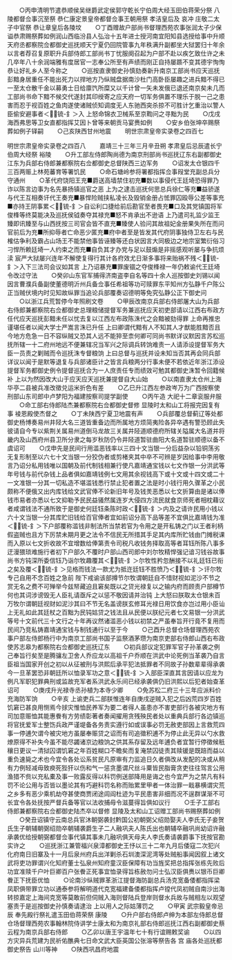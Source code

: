 <!-- { "loadSidebar": true } -->
　　○丙申清明节遣恭顺侯吴继爵武定侯郭守乾长宁伯周大经玉田伯蒋荣分祭  八陵都督佥事沉至祭  恭仁康定景皇帝都督佥事王朝用祭  孝洁皇后及  哀冲  庄敬二太子中官祭  恭让章皇后各陵坟
　　○丁酉赠故户部尚书督理西苑农事张润太子少保谥恭肃赐祭葬如例润山西临汾县人弘治十五年进士授河南宜阳知县选授给事中升顺天府丞都察院佥都御史巡抚顺天宁夏仍回院管事九年秩满升副都坐大狱罢归十年余以言者荐召复原职升兵部侍郎工部尚书丁忧服阕召起为户部不赴以疾乞致仕许之未几卒年八十余润端雅有度居官一志奉公所至有声绩而刚正自持屡踬不变其德宇恂恂恭让好礼乡人至今称之
　　○巡按直隶御史孙慎劾奏新升南京工部尚书应天巡抚彭黯身居重任不能出死力以捍地方乃纵贼盘据南沙杜门高卧臣屡趣之进兵黯不得已一至太仓散千金以募勇士日给廪饩所糜又以千计曾一矢未发俄已退还南京矣未几而工部尚书命下黯不候交代遂封其印绶寄之应天府一切军务俱置不理乐于脱一己之患害而忍于视百姓之鱼肉遂使诸贼侦知调度无人东驰西突杀掠不可胜计乞重治以警人臣偷安避事者＜锍-釒＞入  上怒命锦衣卫械系至京鞫问之寻黜为民
　　○戊戌海西弗思等卫女直都指挥艾因卜曾等来朝贡马宴赉如例
　　○安乡伯张坤卒赐祭葬如例子铎嗣
　　○己亥陕西甘州地震
　　明世宗肃皇帝实录卷之四百七


明世宗肃皇帝实录卷之四百八
　　嘉靖三十三年三月辛丑朔  孝肃皇后忌辰遣长宁伯周大经祭  裕陵
　　○升工部左侍郎陶尚德为南京刑部尚书巡抚辽东右副都御史江东为兵部右侍郎兼都察院右佥都御史总督陕西三边军务
　　○诏发太仓银四千三百两赈上林苑蕃育等署饥民
　　○命石塘岭参将署都指挥佥事叚堂充副总兵分守通州
　　○革代府饶阳王充■爵送高墙禁住初充■数以事侵代王廷埼恐得罪乃诈以陈言边事为名先暴扬镇巡官之恶  上为之逮击巡抚何思总兵徐仁等充■益骄遂与代王互相奏讦代王奏充■暴悍险贼挟私凌长及毁销金册占恡罪囚殴辱公差等事充■亦持王阴事累＜锍-釒＞自讼利口捷给前后勘官至者畏充■口及其党镇国将军俊桻等终莫能决及巡抚侯钺奏夺其禄充■怒不肯承出不逊语  上乃遣司礼监少监王臻即讯臻至与山西抚按三司官会皆不直充■臻使人验问其故祖妃金册果失所在而问官前后为充■所抑辱者亡命恶少匿充■府中者至是皆发其代府阴事独侍卫左右与民榷估争利及霸占山场王不能禁他事皆诬臻等还白状因言大同极边之地宗室繁衍俗习刁悍所赖廷埼一人约束之而充■自负其才办党与足以鼓煽是非摇感观听屡与争抗烦渎  宸严大狱屡兴连年不解使复得行其计各府效尤日渐多事将来贻祸不残＜锍-釒＞入下三法司会议如其言  上乃诏暴充■罪废锢之夺俊桻禄一年仍敕谕代王廷埼令改过守法
　　○癸卯山东官军捕得济南盗李自名等四十余人巡按御史刘锡以闻因言曹濮兵备副使董德明沂州兵备佥事任希祖等功可赎罪东平知州方弘静千户陈公正当贼伏境内时见知故纵罪当追论兵部覆奏诏德明等免究弘静公正下御史问
　　○以浙江兵荒暂停今年照刷文卷
　　○甲辰改南京兵部右侍郎屠大山为兵部右侍郎兼都察院右佥都御史总理粮储提督军务兼巡抚应天初吏部请以江西右布政方任代应天巡抚彭黯未任以忧去复以江西左布政陈洙代之会黯被劾得罪  上命再推忠谨堪任者以闻大学士严嵩言洙已升任  上曰卿谓代黯有人不知其人才猷能胜黯否且今地方危急一日不容纵贼又恐其人远不能猝至柰何卿可同尚书默详议默因言苏松巡抚所辖一十二府州地远不便兼辖况当军兴之际调兵转饷难责一人请添设提督军务大臣一员责之剿贼而令巡抚洙专督粮饷  上曰总督与巡抚并设未知当否其再会同兵部详议以闻于是默等退复与兵部诸臣计之皆言兵粮两分行事未便不若依近年浙江添设提督军务都御史例令提督巡抚合为一人庶责任专而绩效可勉其都御史洙暂令回籍候补  上以为然因改大山于应天应天巡抚兼提督自大山始
　　○以南直隶太仓州上海华亭二县被兵准改徵兑运米折色有差
　　○乙巳升江西左参政岑万为广西按察使刑部山东司郎中卢梦阳为福建按察司提学副使
　　○丙午造  大祀十二章衮服弁服
　　○命工部右侍郎陆杰兼都察院右佥都御史督修  显陵时太和山工将报完因复有事  裬恩殿使杰督之
　　○丁未陕西宁夏卫地震有声
　　○兵部覆总督蓟辽等处都御史杨博奏易州井陉大名三道皆重备边而所属地方烦简夷险各异卒遇有警恐顾此失彼请自今专以紫荆关属易州道倒马龙故三关属井陉道顺德府所辖关隘属大名道并将畿内及山西府州县卫所分隶之每岁秋防仍令井陉道暂驻曲阳大名道暂驻顺德以备不虞诏可
　　○戊申先是民间行用滥恶钱率以三四十文当银一分后益杂以铅铜荡劣无复形制至以六七十文当银一分狡伪者或剪楮夹其中卒不可辨是岁因给事中李用敬言乃诏分私用钱唯以国朝及前代制钱相兼行使凡嘉靖通宝钱以七文作银一分洪武等年号钱与前代杂钱上品者俱如嘉靖钱例七文用其余视钱高下或十文或十四文或二十一文准银一分其一切私造不堪滥钱悉行禁止犯者置之法是时小钱行用久骤革之小民颇称不便俄又出内库钱给文武官俸不论新旧年号及钱羙恶悉以七文折算由是诸以俸钱市易者亦悉以七文抑勒予民民益骚然属连岁大侵四方流民就食京师死者相枕藉议者咸谓钱法不通所致于是御史何廷钰条陈时政＜锍-釒＞内及之请许民用小钱以六十文当银一分其库贮旧钱给百官俸者宜如前诏分高下品等差不宜俱比嘉靖钱为准＜锍-釒＞下户部覆称滥钱非制法所当禁若官为令用之是开私铸之门以王者利柄假盗贼也且方下厉禁未期月更之法令不信民无所措其手足其内库所贮钱由门摊税课而入原以七文折收故不宜增数给俸第责令司税凡收钱务择取高等者耳钰所陈八事多迂漫猥琐难施行者初下户部久不覆时户部山西司郎中刘尔牧精悍强记谙习钱谷故事尚书方钝深所委信钰乃诣尔牧趣覆其＜锍-釒＞尔牧性矜忽酬接不以礼廷钰已衔之矣及覆＜锍-釒＞见格而钱法一款尤为抵迕廷钰不胜愤乃＜锍-釒＞讦尔牧专己自用不念百姓之急前  陛下戒谕该部撙节尔牧谓朝廷自不惜财视如泥沙不节之赏无名之费不可殚举今兹帑藏迫且窘矣既以之贷光禄复以之输内府而顾责户部樽节何也其词涉谤毁无人臣礼请亟斥之以惩不敬因请并治钝  上大怒曰朕取太仓银未百万牧尔谓朝廷视财如泥沙其曰不节无名盖谤朕玄修耳光禄日用饮食亦岂过用小臣讪上无礼如此其廷杖之百黜为民钝姑贷之钱法且从民便以朕纪元者七文易银一分洪武等号十文前代三十文行之十年再议然诸滥恶小钱以初禁之严虽奉旨开行竟不复用而民间乃竞私铸嘉靖通宝钱与制钱通行以至于今
　　○己酉升总督仓场督理西苑农事户部左侍郎杨行中为南京工部尚书国子监祭酒茅瓒为南京吏部右侍郎山西右布政使苏志皋为都察院右佥都御史巡抚辽东
　　○初兵部议定犯罪军官子孙革袭之例己奉旨行矣至是腾骧左卫舍人乔应龙以高祖千户乔顺在洪武中论死例当革袭乃自言臣祖当国家开创之初以从征被刑与洪熙后承平犯法抵罪者不同故子孙数辈辈得承袭今一旦革罢恐非朝廷所以恤录军功之意＜锍-釒＞入部臣深直其言因请以应龙为例凡军职犯罪典刑或监故充军者系洪武永乐间已经承袭俱仍旧洪熙以后犯者始查革诏可
　　○庚戌升光禄寺丞孙植为本寺少卿
　　○免苏松二府三十三年应派料价充海防军饷
　　○辛亥  上谕吏兵二部朕惟连年自庚戌逆贼入犯之后凶荒四岁百姓饥窘已甚良用恻焉今捄灾惟恤民养军为要二者得人虽患亦不害吏部行各被灾地方有司加意赈恤其能惠餋有方劳绩彰著者奏闻擢用贪残殃民者处以重典兵部行各边镇巡将官抚爱军士整饬兵政严谨堤备各务责实遵行如或误事必罚无赦吏部因上言救荒四事一停逋欠谓今被灾地方虽屡奉赈贷之诏而有司追徵积逋不为停止此无异以勺水救燎原得不补失今虽不能尽蠲诸京边粮饷之供其系存留及远年逋负者宜暂行停徵候秖穰日更议一清狱囚谓饥窘之年百姓糊口不瞻矣而复淹禁囚徒责其赎锾是既踣而益以重负速毙之术也今宜令各处讼系贫民凡原审有力监追日久者俱改从发配的决或从稍有力例轻减毋致瘐死狴犴以伤和气一惩贪墨谓尺丝斗粟皆民脂膏贪吏往往驾言公用渔猎不赀以充私橐及事一败露反得以科罚例送部降用是诲之也今宜严为之禁凡有科罚不论公用与否皆以墨论其有巧避科罚名称而贻累里甲者一体治罪一戢暴横谓灾荒之乡多有恶少乘机劫夺甚使商贾闭途闾阎杜迹为平民患害非细而况不逞群谋渐不可长宜令各处抚按严督兵备等官以法收捕毋令滋蔓得旨俱如议行
　　○壬子工部右侍郎兼都察院右佥都御史陆杰卒以督修  显陵及太和山工诏赠工部尚书赐祭葬如例
　　○癸丑诏镇守云南总兵官沐朝弼袭封黔国公初朝弼父绍勋娶夫人李氏无子妾贺氏生子朝辅朝弼绍勋卒朝辅袭爵生子二人融巩夫人陈氏出也朝辅卒融巩尚幼诏许融承袭优给授朝弼都督佥事代镇其事未几融巩俱天母夫人李氏奏请袭爵事下抚按官勘实许之
　　○巡抚浙江兼管福兴泉漳都御史王忬以三十二年九月后倭寇二次犯兴化府南日旧寨及十一月后泉州府兵出洋剿杀石圳澳深泥湾等处贼船事闻因叙上诸文武将吏功罪谓兴化知府董士弘泉州知府童汉臣保障有功当旌奖把总指挥张栋先败后功宜准赎千户叶巨卿百户张餋正死事宜恤录得旨栋赦勿问士弘汉臣俱赉以银币巨卿餋正下抚臣优恤
　　○论南沙纵贼罪革浙江提督海防副总兵汤克宽备倭都指挥梁凤职俱带罪立功以通泰参将解明道代克宽福建备倭都指挥卢镗代凤初贼自南沙出海转掠嘉定上海间克宽等莫敢前但伺贼入海则督陆兵登岸则督水兵故与贼相左以观望塞责于是巡按御史孙慎奏请逮治  上以用人之际姑薄罚之
　　○甲寅  武宗毅皇帝忌辰  奉先殿行祭礼遣玉田伯蒋荣祭  康陵
　　○升户部右侍郎卢绅为本部左侍郎总督仓场督理西苑农事翰林院侍讲学士康太和为南京礼部右侍郎巡抚江西右副都御史蔡云程为南京兵部右侍郎
　　○乙卯以唐王宇温年七十有行谊赐敕奖谕
　　○以四方灾异兵荒建为民祈佑醮典七日命文武大臣英国公张溶等祭告各  宫  庙各处巡抚都御史祭告  山川等神
　　○陕西巩昌府地震
